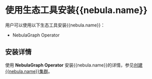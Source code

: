 # 使用生态工具安装{{nebula.name}}

用户可以使用以下生态工具安装{{nebula.name}}：

- NebulaGraph Operator

## 安装详情

使用 **NebulaGraph Operator** 安装{{nebula.name}}的详情，参见[创建{{nebula.name}}集群](../../k8s-operator/4.cluster-administration/4.1.installation/4.1.1.cluster-install.md)。

